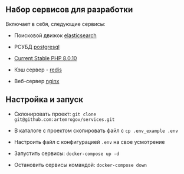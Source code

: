 ## Набор сервисов для разработки

Включает в себя, следующие сервисы:

- Поисковой движок [elasticsearch](https://www.elastic.co/elasticsearch/)

- РСУБД [postgresql](https://www.postgresql.org/download/)

- [Current Stable PHP 8.0.10](https://www.php.net/downloads)

- Кэш сервер - [redis](https://redis.io/)

- Веб-сервер [nginx](https://nginx.org/ru/)

## Настройка и запуск

- Склонировать проект: ``git clone git@github.com:artemrogov/services.git``

- В каталоге с проектом скопировать файл с ``cp .env_example .env``

- Настроить файл с конфигурацией ``.env`` на свое усмотрение

- Запустить сервисы: ``docker-compose up -d``

- Остановить сервисы командой: ``docker-compose down``



